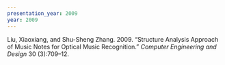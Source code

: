 ```yaml
---
presentation_year: 2009
year: 2009
---
```


Liu, Xiaoxiang, and Shu-Sheng Zhang. 2009. “Structure Analysis Approach of Music Notes for Optical Music Recognition.” <i>Computer Engineering and Design</i> 30 (3):709–12.